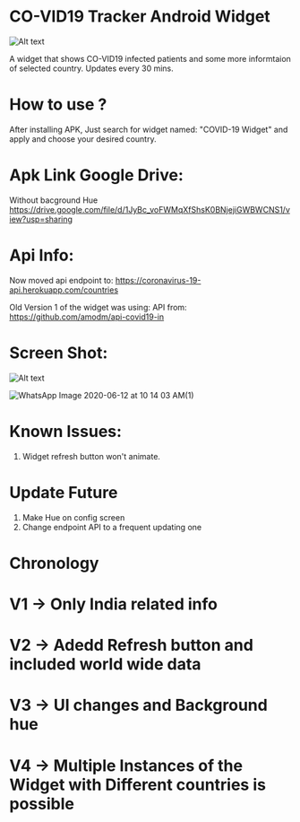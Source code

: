 
# CO-VID19 Tracker Android Widget


![Alt text](https://user-images.githubusercontent.com/1622949/77534561-e56a1e00-6ebe-11ea-9bf7-a78fca35b9d4.png "")


A widget that shows CO-VID19 infected patients and some more informtaion of selected country. 
Updates every 30 mins.

# How to use ?
After installing APK, Just search for widget named: "COVID-19 Widget" and apply and choose your desired country.

# Apk Link Google Drive:
Without bacground Hue
https://drive.google.com/file/d/1JyBc_voFWMqXfShsK0BNjejiGWBWCNS1/view?usp=sharing

# Api Info:
Now moved api endpoint to:
https://coronavirus-19-api.herokuapp.com/countries

Old Version 1 of the widget was using:
API from: https://github.com/amodm/api-covid19-in


Screen Shot:
=============
![Alt text](https://user-images.githubusercontent.com/1622949/77533640-40027a80-6ebd-11ea-85df-f5b630773b53.png "")

![WhatsApp Image 2020-06-12 at 10 14 03 AM(1)](https://user-images.githubusercontent.com/1622949/84469365-81c1e680-ac9e-11ea-90ca-a6d8c624da13.jpeg)


# Known Issues:
1) Widget refresh button won't animate.

# Update Future
1) Make Hue on config screen
2) Change endpoint API to a frequent updating one 

# Chronology
# V1 -> Only India related info 
# V2 -> Adedd Refresh button and included world wide data
# V3 -> UI changes and Background hue
# V4 -> Multiple Instances of the Widget with Different countries is possible


